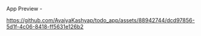 App Preview -


https://github.com/AvaiyaKashyap/todo_app/assets/88942744/dcd97856-5d1f-4c06-8418-ff5631e126b2


